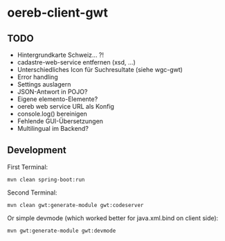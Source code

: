 # oereb-client-gwt

## TODO
- Hintergrundkarte Schweiz... ?!
- cadastre-web-service entfernen (xsd, ...)
- Unterschiedliches Icon für Suchresultate (siehe wgc-gwt)
- Error handling
- Settings auslagern
- JSON-Antwort in POJO?
- Eigene elemento-Elemente?
- oereb web service URL als Konfig
- console.log() bereinigen
- Fehlende GUI-Übersetzungen
- Multilingual im Backend?

## Development

First Terminal:
```
mvn clean spring-boot:run
```

Second Terminal:
```
mvn clean gwt:generate-module gwt:codeserver
```

Or simple devmode (which worked better for java.xml.bind on client side):
```
mvn gwt:generate-module gwt:devmode 
```
